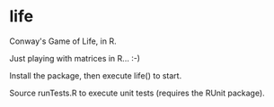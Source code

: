 # life
Conway's Game of Life, in R.

Just playing with matrices in R... :-)

Install the package, then execute life() to start.

Source runTests.R to execute unit tests (requires the RUnit package).
